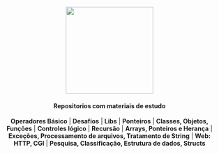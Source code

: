 <h1 align="center">
<br />
<img src="https://cdn-images-1.medium.com/max/1200/1*YU6BvZKvxivoEnvqxeG5rw.png" height="200em" width="200em"></img>
<br />
</h1>

<h4 align="center">Repositorios com materiais de estudo</h4>

<p align="center">
<b>Operadores Básico</b>
|
<b>Desafios</b>
|
<b>Libs</b>
|
<b>Ponteiros</b>
|
<b>Classes, Objetos, Funções</b>
|
<b>Controles lógico</b>
|
<b>Recursão</b>
|
<b>Arrays, Ponteiros e Herança</b>
|
<b>Exceções, Processamento de arquivos, Tratamento de String</b>
|
<b>Web: HTTP, CGI</b>
|
<b>Pesquisa, Classificação, Estrutura de dados, Structs</b>
</p>
